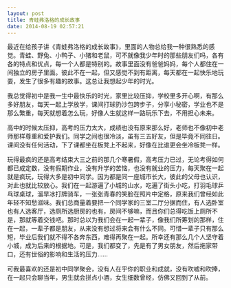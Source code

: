```yaml
---
layout: post
title: 青蛙弗洛格的成长故事
date: 2014-08-19 02:57:21
---
```




最近在给孩子讲《青蛙弗洛格的成长故事》，里面的人物总给我一种很熟悉的感觉。青蛙、野兔、小鸭子、小猪和老鼠，可不就像我少年时的那些朋友们吗，各有各的特点和优点，每一个人都是特别的。故事里面没有爸爸妈妈，每个人都住在一间独立的房子里面。彼此不在一起，但又感觉不到有距离，每天都在一起快乐地玩耍，发生了很多有趣的故事。这总让我想起少年的时光。

我总觉得初中是我一生中最快乐的时光，家里比较压抑，学校里多开心啊，有那么多好朋友，每天一起上学放学，课间打球扔沙包跨步子，分享小秘密，学业也不是那么繁重，每天就想着怎么玩，好像人生就这样一路玩乐下去，不用担心未来。

高中的时候太压抑，高考的压力太大，成绩也没有原来那么好，老师也不像初中老师那样尊重和爱护我们。同学之间也很冷淡，虽有三五好友，但是毕竟不同往日。课间没有任何活动，下了课都坐在板凳上不起来，好像在比谁更会坐冷板凳一样。

玩得最疯的还是高考结束大三之前的那几个寒暑假，高考压力已过，无论考得如何都已成定数，没有假期作业，没有升学的苦恼，也没有就业的压力，每天聚在一起就是疯玩，玩得大多是初中同学。因为都是同一座城市长大，彼此的父母也认识，对此也就比较放心。我们在一起游遍了小城的山水，吃遍了街头小吃，打羽毛球乒乓球桌球，溜旱冰打牌骑车，一张张青春的笑脸在照片中定格，原来我们曾经如此年轻不知愁滋味。我们总商量着要把一个同学家的三室二厅分据而住，有人选卧室也有人选客厅，选厕所选厨房的也有，房间不够嘛，而且你们总得吃饭上厕所不是，那就等着交钱吧。那时总以为我们会在一起一辈子，像我们所筹划的那样，住在一起，一辈子都是朋友，从来没有想过将来会有什么不同。可惜一辈子只有那么短，毕业后我们就不得不各奔东西，难得再聚在一起。所幸还有那么几个人坚守着小城，成为后来的根据地。可是，我们都变了，先是有了男女朋友，然后拖家带口，还有世俗的影响和生活的压力……

可我最喜欢的还是初中同学聚会，没有人在乎你的职业和成就，没有吹嘘和吹捧，在一起只会聊当年，男生就会拼点小酒，女生细数曾经，仿佛又回到了从前。


